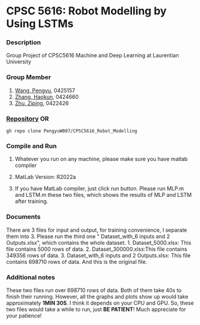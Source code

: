 # **CPSC 5616**: Robot Modelling by Using LSTMs

### Description
Group Project of CPSC5616 Machine and Deep Learning at Laurentian University

### Group Member
1. [Wang, Pengyu](https://github.com/PengyuW007), 0425157
2. [Zhang, Haokun](https://github.com/haokunzhang), 0424660
3. [Zhu, Ziping](https://github.com/0v0-QAQ), 0422426

### [Repository](https://github.com/PengyuW007/CPSC5616_Robot_Modelling.git) OR	

	gh repo clone PengyuW007/CPSC5616_Robot_Modelling

### Compile and Run
1. Whatever you run on any machine, please make sure you have matlab compiler

2. MatLab Version: R2022a

3. If you have MatLab compiler, just click run button. 
Please run MLP.m and LSTM.m these two files, which shows the results of MLP and LSTM after training.

### Documents
There are 3 files for input and output, for training convenience, I separate them into 3. Please run the third one
" Dataset_with_6 inputs and 2 Outputs.xlsx", which contains the whole dataset.
    1. Dataset_5000.xlsx: This file contains 5000 rows of data.
    2. Dataset_300000.xlsx:This file contains 349356 rows of data.
    3. Dataset_with_6 inputs and 2 Outputs.xlsx: This file contains 698710 rows of data. And this is the original file.

### Additional notes
These two files run over 698710 rows of data. Both of them take 40s to finish their running.
However, all the graphs and plots show up would take approximately **1MIN 30S**. I think it depends on 
your CPU and GPU. So, these two files would take a while to run, just **BE PATIENT**! Much appreciate for your patience!
